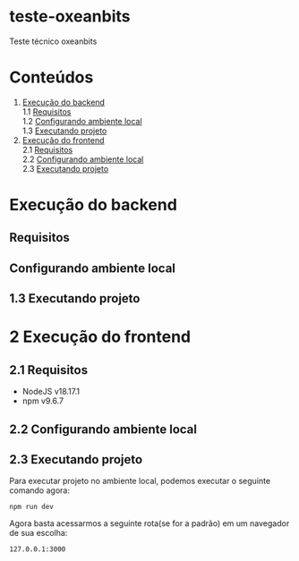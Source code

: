 # teste-oxeanbits

Teste técnico oxeanbits

# Conteúdos

1. [Execução do backend](#Execução-do-backend)<br>
   1.1 [Requisitos](##Requisitos)<br>
   1.2 [Configurando ambiente local](##Configurando-ambiente-local)<br>
   1.3 [Executando projeto](##Executando-projeto)<br>
2. [Execução do frontend](#Execução-do-frontend)<br>
   2.1 [Requisitos](##Requisitos)<br>
   2.2 [Configurando ambiente local](##Configurando-ambiente-local)<br>
   2.3 [Executando projeto](##Executando-projeto)<br>

# Execução do backend

## Requisitos

## Configurando ambiente local

## 1.3 Executando projeto

# 2 Execução do frontend

## 2.1 Requisitos

- NodeJS v18.17.1
- npm v9.6.7

## 2.2 Configurando ambiente local

## 2.3 Executando projeto

Para executar projeto no ambiente local, podemos executar o seguinte comando agora:

```console
npm run dev
```

Agora basta acessarmos a seguinte rota(se for a padrão) em um navegador de sua escolha:

`127.0.0.1:3000`
